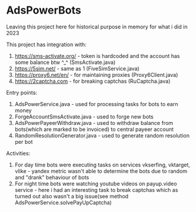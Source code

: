 # AdsPowerBots
Leaving this project here for historical purpose in memory for what i did in 2023

This project has integration with:
1. https://sms-activate.org/ - token is hardcoded and the account has some balance btw ^_^ (SmsActivate.java)
2. https://5sim.net/ - same as 1 (FiveSimService.java)
3. https://proxy6.net/en/ - for maintaining proxies (Proxy6Client.java)
4. https://2captcha.com - for breaking captchas (RuCaptcha.java)

Entry points:
1. AdsPowerService.java - used for processing tasks for bots to earn money
2. ForgeAccountSmsActivate.java - used to forge new bots
3. AdsPowerPayeerWithdraw.java - used to withdraw balance from bots(which are marked to be invoiced) to central payeer account 
4. RandomResolutionGenerator.java - used to generate random resolution per bot

Activities:
1. For day time bots were executing tasks on services vkserfing, vktarget, vlike - yandex metric wasn't able to determine the bots due to random and "drank" behaviour of bots
2. For night time bots were watching youtube videos on payup.video service - here i had an interesting task to break captchas which as turned out also wasn't a big issue(see method AdsPowerService.solvePayUpCaptcha)
